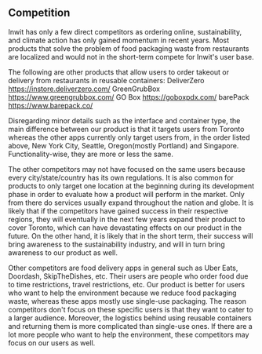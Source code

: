 ﻿## Competition
Inwit has only a few direct competitors as ordering online, sustainability, and climate action has only gained momentum in recent years. Most products that solve the problem of food packaging waste from restaurants are localized and would not in the short-term compete for Inwit's user base. 

The following are other products that allow users to order takeout or delivery from restaurants in reusable containers: 
DeliverZero https://instore.deliverzero.com/
GreenGrubBox https://www.greengrubbox.com/
GO Box https://goboxpdx.com/
barePack https://www.barepack.co/

Disregarding minor details such as the interface and container type, the main difference between our product is that it targets users from Toronto whereas the other apps currently only target users from, in the order listed above, New York City, Seattle, Oregon(mostly Portland) and Singapore. Functionality-wise, they are more or less the same. 

The other competitors may not have focused on the same users because every city/state/country has its own regulations. It is also common for products to only target one location at the beginning during its development phase in order to evaluate how a product will perform in the market. Only from there do services usually expand throughout the nation and globe. It is likely that if the competitors have gained success in their respective regions, they will eventually in the next few years expand their product to cover Toronto, which can have devastating effects on our product in the future. On the other hand, it is likely that in the short term, their success will bring awareness to the sustainability industry, and will in turn bring awareness to our product as well. 

Other competitors are food delivery apps in general such as Uber Eats, Doordash, SkipTheDishes, etc. Their users are people who order food due to time restrictions, travel restrictions, etc. Our product is better for users who want to help the environment because we reduce food packaging waste, whereas these apps mostly use single-use packaging. The reason competitors don't focus on these specific users is that they want to cater to a larger audience. Moreover, the logistics behind using reusable containers and returning them is more complicated than single-use ones. If there are a lot more people who want to help the environment, these competitors may focus on our users as well. 







